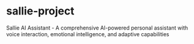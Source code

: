 # sallie-project
Sallie AI Assistant - A comprehensive AI-powered personal assistant with voice interaction, emotional intelligence, and adaptive capabilities
